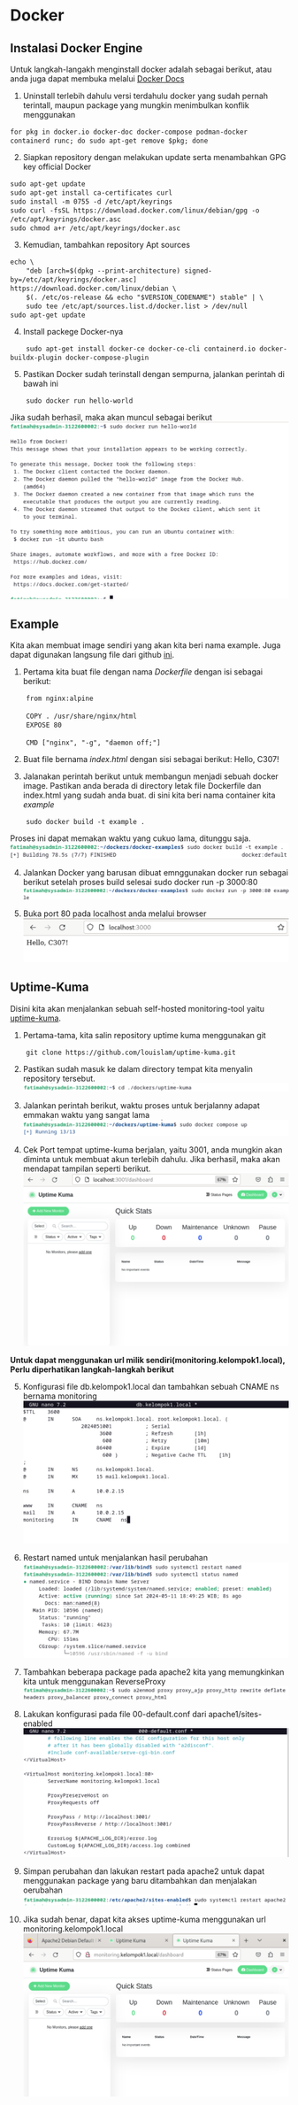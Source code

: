 # Docker
## Instalasi Docker Engine
Untuk langkah-langakh menginstall docker adalah sebagai berikut, atau anda juga dapat membuka melalui [Docker Docs](https://docs.docker.com/engine/install/debian/)

1. Uninstall terlebih dahulu versi terdahulu docker yang sudah pernah terintall, maupun package yang mungkin menimbulkan konflik menggunakan
```
for pkg in docker.io docker-doc docker-compose podman-docker containerd runc; do sudo apt-get remove $pkg; done
```

2. Siapkan repository dengan melakukan update serta menambahkan GPG key official Docker
```
sudo apt-get update
sudo apt-get install ca-certificates curl
sudo install -m 0755 -d /etc/apt/keyrings
sudo curl -fsSL https://download.docker.com/linux/debian/gpg -o /etc/apt/keyrings/docker.asc
sudo chmod a+r /etc/apt/keyrings/docker.asc
```

3. Kemudian, tambahkan repository Apt sources
```
echo \
    "deb [arch=$(dpkg --print-architecture) signed-by=/etc/apt/keyrings/docker.asc] https://download.docker.com/linux/debian \
    $(. /etc/os-release && echo "$VERSION_CODENAME") stable" | \
    sudo tee /etc/apt/sources.list.d/docker.list > /dev/null
sudo apt-get update
```

4. Install packege Docker-nya
```
    sudo apt-get install docker-ce docker-ce-cli containerd.io docker-buildx-plugin docker-compose-plugin
```

5. Pastikan Docker sudah terinstall dengan sempurna, jalankan perintah di bawah ini
```
    sudo docker run hello-world
```

Jika sudah berhasil, maka akan muncul sebagai berikut
![](./assets/run-hello-world.png)

## Example
Kita akan membuat image sendiri yang akan kita beri nama example. Juga dapat digunakan langsung file dari github [ini](https://github.com/alfiyansys/docker-examples). 

1. Pertama kita buat file dengan nama *Dockerfile* dengan isi sebagai berikut:
```
    from nginx:alpine

    COPY . /usr/share/nginx/html
    EXPOSE 80

    CMD ["nginx", "-g", "daemon off;"]
```

2. Buat file bernama *index.html* dengan sisi sebagai berikut:
    Hello, C307!

3. Jalanakan perintah berikut untuk membangun menjadi sebuah docker image. Pastikan anda berada di directory letak file Dockerfile dan index.html yang sudah anda buat. di sini kita beri nama container kita *example*
```
    sudo docker build -t example .
```
Proses ini dapat memakan waktu yang cukuo lama, ditunggu saja.
![](./assets/build-example-docker.png)

4. Jalankan Docker yang barusan dibuat  emnggunakan docker run sebagai berikut setelah proses build selesai
    sudo docker run -p 3000:80
![](./assets/run-example-docker.png)

5. Buka port 80 pada localhost anda melalui browser
![](./assets/example-docker.png)

## Uptime-Kuma
Disini kita akan menjalankan sebuah self-hosted monitoring-tool yaitu [uptime-kuma](https://github.com/louislam/uptime-kuma). 

1. Pertama-tama, kita salin repository uptime kuma menggunakan git
```
    git clone https://github.com/louislam/uptime-kuma.git
```

2. Pastikan sudah masuk ke dalam directory tempat kita menyalin repository tersebut.
![](./assets/cd-uptime-kuma.png)

3. Jalankan perintah berikut, waktu proses untuk berjalanny adapat emmakan waktu yang sangat lama
![](./assets/compose-uptime-kuma.png)

4. Cek Port tempat uptime-kuma berjalan, yaitu 3001, anda mungkin akan diminta untuk membuat akun terlebih dahulu. Jika berhasil, maka akan mendapat tampilan seperti berikut.
![](./assets/localhost-uptime-kuma.png)

**Untuk dapat menggunakan url milik sendiri(monitoring.kelompok1.local), Perlu diperhatikan langkah-langkah berikut**

5. Konfigurasi file db.kelompok1.local dan tambahkan sebuah CNAME ns bernama monitoring
![](./assets/db-kelompok1-local.png)

6. Restart named untuk menjalankan hasil perubahan
![](./assets/restart-named.png)

7. Tambahkan beberapa package pada apache2 kita yang memungkinkan kita untuk menggunakan ReverseProxy
![](./assets/add-a2enmod-packages.png)

8. Lakukan konfigurasi pada file 00-default.conf dari apache1/sites-enabled
![](./assets/sites-enabled-000-default.conf.png)

9. Simpan perubahan dan lakukan restart pada apache2 untuk dapat menggunakan package yang baru ditambahkan dan menjalakan oerubahan
![](./assets/restart-apache2.png)

10. Jika sudah benar, dapat kita akses uptime-kuma menggunakan url monitoring.kelompok1.local
![](./assets/monitoring.kelompok1.local.png)